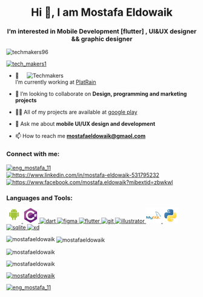 <h1 align="center">Hi 👋, I am Mostafa Eldowaik </h1>
<h3 align="center">I’m interested in Mobile Development [flutter] , UI&UX designer && graphic designer</h3>

<p align="left"> <img src="https://komarev.com/ghpvc/?username=techmakers96&label=Profile%20views&color=0e75b6&style=flat" alt="techmakers96" /> </p>

<p align="left"> <a href="https://twitter.com/tech_makers1" target="blank"><img src="https://img.shields.io/twitter/follow/tech_makers1?logo=twitter&style=for-the-badge" alt="tech_makers1" /></a> </p>

<p align="left"> <img src="https://techmakers.tech/wp-content/themes/TechMakers-WP/assets/img/hero-img.png" align="right" alt="Techmakers" width="450" /> </p>

- 🔭 I’m currently working at [PlatRain](https://www.platrain.online)

- 👯 I’m looking to collaborate on **Design, programming and marketing projects**

- 👨‍💻 All of my projects are available at [google play](https://play.google.com/store/apps/developer?id=%D9%85%D8%B5%D8%B7%D9%81%D9%8A+%D8%B9%D8%A8%D8%AF%D8%A7%D9%84%D8%B9%D8%B2%D9%8A%D8%B2+%D9%85%D8%B5%D8%B7%D9%81%D9%8A+%D8%A7%D9%84%D8%AF%D9%88%D9%8A%D9%83)

- 💬 Ask me about **mobile UI/UX design and development**

- 📫 How to reach me **mostafaeldowaik@gmaol.com**


<h3 align="left">Connect with me:</h3>
<p align="left">
<a href="https://twitter.com/eng_mostafa_11" target="blank"><img align="center" src="https://raw.githubusercontent.com/rahuldkjain/github-profile-readme-generator/master/src/images/icons/Social/twitter.svg" alt="eng_mostafa_11" height="30" width="40" /></a>
<a href="https://linkedin.com/in/https://www.linkedin.com/in/mostafa-eldowaik-531795232" target="blank"><img align="center" src="https://raw.githubusercontent.com/rahuldkjain/github-profile-readme-generator/master/src/images/icons/Social/linked-in-alt.svg" alt="https://www.linkedin.com/in/mostafa-eldowaik-531795232" height="30" width="40" /></a>
<a href="https://fb.com/https://www.facebook.com/mostafa.eldowaik?mibextid=zbwkwl" target="blank"><img align="center" src="https://raw.githubusercontent.com/rahuldkjain/github-profile-readme-generator/master/src/images/icons/Social/facebook.svg" alt="https://www.facebook.com/mostafa.eldowaik?mibextid=zbwkwl" height="30" width="40" /></a>
</p>

<h3 align="left">Languages and Tools:</h3>
<p align="left"> <a href="https://developer.android.com" target="_blank" rel="noreferrer"> <img src="https://raw.githubusercontent.com/devicons/devicon/master/icons/android/android-original-wordmark.svg" alt="android" width="40" height="40"/> </a> <a href="https://www.w3schools.com/cs/" target="_blank" rel="noreferrer"> <img src="https://raw.githubusercontent.com/devicons/devicon/master/icons/csharp/csharp-original.svg" alt="csharp" width="40" height="40"/> </a> <a href="https://dart.dev" target="_blank" rel="noreferrer"> <img src="https://www.vectorlogo.zone/logos/dartlang/dartlang-icon.svg" alt="dart" width="40" height="40"/> </a> <a href="https://www.figma.com/" target="_blank" rel="noreferrer"> <img src="https://www.vectorlogo.zone/logos/figma/figma-icon.svg" alt="figma" width="40" height="40"/> </a> <a href="https://flutter.dev" target="_blank" rel="noreferrer"> <img src="https://www.vectorlogo.zone/logos/flutterio/flutterio-icon.svg" alt="flutter" width="40" height="40"/> </a> <a href="https://git-scm.com/" target="_blank" rel="noreferrer"> <img src="https://www.vectorlogo.zone/logos/git-scm/git-scm-icon.svg" alt="git" width="40" height="40"/> </a> <a href="https://www.adobe.com/in/products/illustrator.html" target="_blank" rel="noreferrer"> <img src="https://www.vectorlogo.zone/logos/adobe_illustrator/adobe_illustrator-icon.svg" alt="illustrator" width="40" height="40"/> </a> <a href="https://www.mysql.com/" target="_blank" rel="noreferrer"> <img src="https://raw.githubusercontent.com/devicons/devicon/master/icons/mysql/mysql-original-wordmark.svg" alt="mysql" width="40" height="40"/> </a> <a href="https://www.python.org" target="_blank" rel="noreferrer"> <img src="https://raw.githubusercontent.com/devicons/devicon/master/icons/python/python-original.svg" alt="python" width="40" height="40"/> </a> <a href="https://www.sqlite.org/" target="_blank" rel="noreferrer"> <img src="https://www.vectorlogo.zone/logos/sqlite/sqlite-icon.svg" alt="sqlite" width="40" height="40"/> </a> <a href="https://www.adobe.com/products/xd.html" target="_blank" rel="noreferrer"> <img src="https://cdn.worldvectorlogo.com/logos/adobe-xd.svg" alt="xd" width="40" height="40"/> </a> </p>



<p><img align="left" src="https://github-readme-stats.vercel.app/api/top-langs?username=mostafaeldowaik&show_icons=true&locale=en&layout=compact" alt="mostafaeldowaik" /></p>

<p>&nbsp;<img align="center" src="https://github-readme-stats.vercel.app/api?username=mostafaeldowaik&show_icons=true&locale=en" alt="mostafaeldowaik" /></p>

<p><img align="center" src="https://github-readme-streak-stats.herokuapp.com/?user=mostafaeldowaik&" alt="mostafaeldowaik" /></p>

<p align="left"> <img src="https://komarev.com/ghpvc/?username=mostafaeldowaik&label=Profile%20views&color=0e75b6&style=flat" alt="mostafaeldowaik" /> </p>

<p align="left"> <a href="https://github.com/ryo-ma/github-profile-trophy"><img src="https://github-profile-trophy.vercel.app/?username=mostafaeldowaik" alt="mostafaeldowaik" /></a> </p>

<p align="left"> <a href="https://twitter.com/eng_mostafa_11" target="blank"><img src="https://img.shields.io/twitter/follow/eng_mostafa_11?logo=twitter&style=for-the-badge" alt="eng_mostafa_11" /></a> </p>
